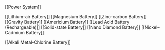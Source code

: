 [[Power System]]

[[Lithium-air Battery]]
[[Magnesium Battery]]
[[Zinc-carbon Battery]]
[[Gravity Battery]]
[[Americium Battery]]
[[Lead Acid Battery (Rechargeable)]]
[[Solid-state Battery]]
[[Nano Diamond Battery]]
[[Nickel–Cadmium Battery]]

[[Alkali Metal-Chlorine Battery]]